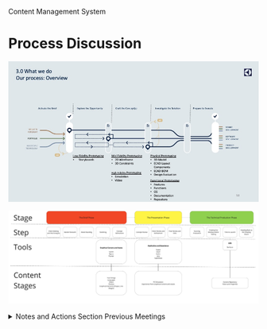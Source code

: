 Content Management System

# Process Discussion

<p align="center">
  <img width="1200" src="../images/content_management_system/triple_diamond_valhalla.jpeg">
  </p>

<!-- Notes

-->

<p align="center">
  <img width="1200" src="../images/content_management_system/typical_design_process.jpg">
  </p>

<!-- Notes

-->


<details>
  <summary>Notes and Actions Section Previous Meetings</summary>
  
### Notes: 4/4/2023:
|Type|Description|Owner|Delivery Date|Status|Notes|
|-----|-----|-----|-----|-----|-----|
|Action|`Needs of the Group Cross Functionally` Mobile, On Device and Web|Remy Ferber|4/11/2023|Open|Include in Needs the slice for Web|
|Action|`Terminology Alignment` for Way of Working|Magdalena Gawlik|4/11/2023|Open||
|Action|Common methodology to `Localization`|Magdalena Gawlik|4/11/2023|Open||
|Action|Follow Up Meeting next week to include Norbert Kozsir and Francesco Giorgetti|Wallace Elston|4/11/2023|Open||
|Action|Align on Flutter in next meeting with Norbert and integration with Phrase and Circleci|Wallace Elston|4/11/2023|Open||

</details>
